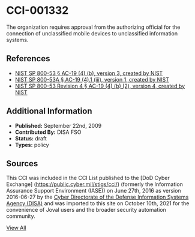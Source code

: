 # CCI-001332

The organization requires approval from the authorizing official for the connection of unclassified mobile devices to unclassified information systems.

## References ##

* [NIST SP 800-53 § AC-19 (4) (b), version 3, created by NIST](http://csrc.nist.gov/publications/PubsSPs.html)
* [NIST SP 800-53A § AC-19 (4).1 (iii), version 1, created by NIST](http://csrc.nist.gov/publications/PubsSPs.html)
* [NIST SP 800-53 Revision 4 § AC-19 (4) (b) (2), version 4, created by NIST](http://csrc.nist.gov/publications/PubsSPs.html)


## Additional Information ##

* **Published:** September 22nd, 2009
* **Contributed By:** DISA FSO
* **Status:** draft
* **Types:** policy

## Sources ##

This CCI was included in the CCI List published to the [DoD Cyber Exchange]
(https://public.cyber.mil/stigs/cci/) (formerly the Information Assurance Support Environment
(IASE)) on June 27th, 2016 as version 2016-06-27 by the [Cyber Directorate of the Defense 
Information Systems Agency (DISA)](https://public.cyber.mil/about-cyber/) and was imported to 
this site on October 10th, 2021 for the convenience of Joval users and the broader security automation community.

[View All](../README.md)
